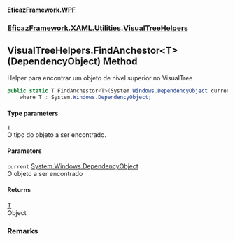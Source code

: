 #### [EficazFramework.WPF](EficazFrameworkWPF.md 'EficazFramework WPF')
### [EficazFramework.XAML.Utilities](EficazFrameworkWPF.md#EficazFramework_XAML_Utilities 'EficazFramework.XAML.Utilities').[VisualTreeHelpers](VisualTreeHelpers.md 'EficazFramework.XAML.Utilities.VisualTreeHelpers')
## VisualTreeHelpers.FindAnchestor&lt;T&gt;(DependencyObject) Method
Helper para encontrar um objeto de nível superior no VisualTree  
```csharp
public static T FindAnchestor<T>(System.Windows.DependencyObject current)
    where T : System.Windows.DependencyObject;
```
#### Type parameters
<a name='EficazFramework_XAML_Utilities_VisualTreeHelpers_FindAnchestor_T_(System_Windows_DependencyObject)_T'></a>
`T`  
O tipo do objeto a ser encontrado.
  
#### Parameters
<a name='EficazFramework_XAML_Utilities_VisualTreeHelpers_FindAnchestor_T_(System_Windows_DependencyObject)_current'></a>
`current` [System.Windows.DependencyObject](https://docs.microsoft.com/en-us/dotnet/api/System.Windows.DependencyObject 'System.Windows.DependencyObject')  
O objeto a ser encontrado
  
#### Returns
[T](VisualTreeHelpers_FindAnchestor_T_(DependencyObject).md#EficazFramework_XAML_Utilities_VisualTreeHelpers_FindAnchestor_T_(System_Windows_DependencyObject)_T 'EficazFramework.XAML.Utilities.VisualTreeHelpers.FindAnchestor&lt;T&gt;(System.Windows.DependencyObject).T')  
Object
### Remarks
